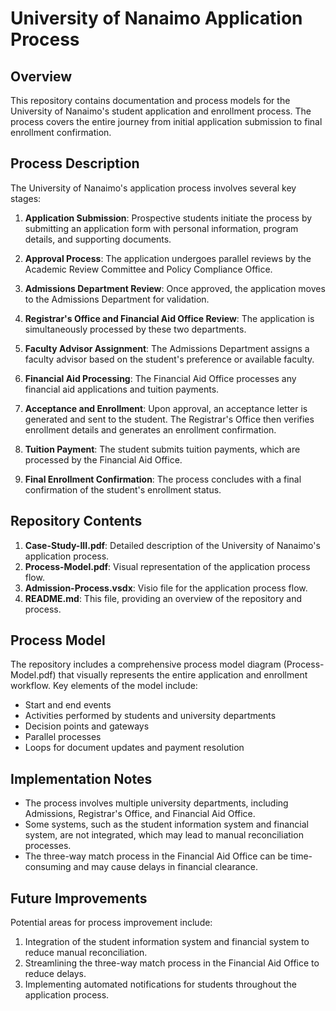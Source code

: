 # University of Nanaimo Application Process

## Overview

This repository contains documentation and process models for the University of Nanaimo's student application and enrollment process. The process covers the entire journey from initial application submission to final enrollment confirmation.

## Process Description

The University of Nanaimo's application process involves several key stages:

1. **Application Submission**: Prospective students initiate the process by submitting an application form with personal information, program details, and supporting documents.

2. **Approval Process**: The application undergoes parallel reviews by the Academic Review Committee and Policy Compliance Office.

3. **Admissions Department Review**: Once approved, the application moves to the Admissions Department for validation.

4. **Registrar's Office and Financial Aid Office Review**: The application is simultaneously processed by these two departments.

5. **Faculty Advisor Assignment**: The Admissions Department assigns a faculty advisor based on the student's preference or available faculty.

6. **Financial Aid Processing**: The Financial Aid Office processes any financial aid applications and tuition payments.

7. **Acceptance and Enrollment**: Upon approval, an acceptance letter is generated and sent to the student. The Registrar's Office then verifies enrollment details and generates an enrollment confirmation.

8. **Tuition Payment**: The student submits tuition payments, which are processed by the Financial Aid Office.

9. **Final Enrollment Confirmation**: The process concludes with a final confirmation of the student's enrollment status.

## Repository Contents

1. **Case-Study-III.pdf**: Detailed description of the University of Nanaimo's application process.
2. **Process-Model.pdf**: Visual representation of the application process flow.
3. **Admission-Process.vsdx**: Visio file for the application process flow.
4. **README.md**: This file, providing an overview of the repository and process.

## Process Model

The repository includes a comprehensive process model diagram (Process-Model.pdf) that visually represents the entire application and enrollment workflow. Key elements of the model include:

- Start and end events
- Activities performed by students and university departments
- Decision points and gateways
- Parallel processes
- Loops for document updates and payment resolution

## Implementation Notes

- The process involves multiple university departments, including Admissions, Registrar's Office, and Financial Aid Office.
- Some systems, such as the student information system and financial system, are not integrated, which may lead to manual reconciliation processes.
- The three-way match process in the Financial Aid Office can be time-consuming and may cause delays in financial clearance.

## Future Improvements

Potential areas for process improvement include:

1. Integration of the student information system and financial system to reduce manual reconciliation.
2. Streamlining the three-way match process in the Financial Aid Office to reduce delays.
3. Implementing automated notifications for students throughout the application process.

